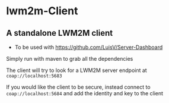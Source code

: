 # lwm2m-Client
## A standalone LWM2M client
- To be used with https://github.com/LuisV/Server-Dashboard

Simply run with maven to grab all the dependencies

The client will try to look for a LWM2M server endpoint at `coap://localhost:5683`

If you would like the client to be secure, instead connect to `coap://localhost:5684` and add the identity and key to the client
